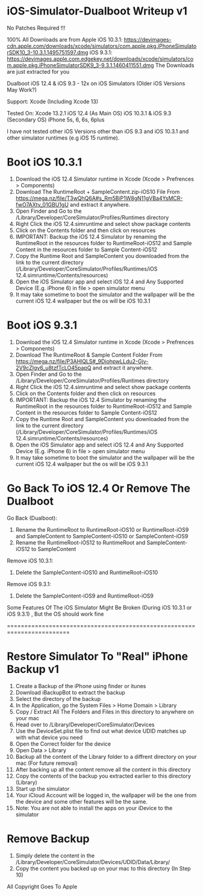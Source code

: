 # iOS-Simulator-Dualboot Writeup v1


No Patches Required !!!

100% All Downloads are from Apple 
iOS 10.3.1: https://devimages-cdn.apple.com/downloads/xcode/simulators/com.apple.pkg.iPhoneSimulatorSDK10_3-10.3.1.1495751597.dmg
iOS 9.3.1: https://devimages.apple.com.edgekey.net/downloads/xcode/simulators/com.apple.pkg.iPhoneSimulatorSDK9_3-9.3.1.1460411551.dmg
The Downloads are just extracted for you

Dualboot iOS 12.4 & iOS 9.3 - 12x on iOS Simulators (Older iOS Versions May Work?)

Support: Xcode (Including Xcode 13)

Tested On:
Xcode 13.2.1 
iOS 12.4 (As Main OS)
iOS 10.3.1 & iOS 9.3 (Secondary OS)
iPhone 5s, 6, 6s, 6plus

I have not tested other iOS Versions other than iOS 9.3 and iOS 10.3.1 and other simulator runtimes (e.g iOS 15 runtime).


# Boot iOS 10.3.1 

1. Download the iOS 12.4 Simulator runtime in Xcode (Xcode > Prefrences > Components)
1. Download The RuntimeRoot + SampleContent.zip-iOS10 File From https://mega.nz/file/T3wQhQ6A#s_Rm5BiP1W8gN11gVBa4YsMCR-fwO7AXty_01GBU1gU and extract it anywhere.
2. Open Finder and Go to the /Library/Developer/CoreSimulator/Profiles/Runtimes directory
3. Right Click the iOS 12.4.simruntime and select show package contents
4. Click on the Contents folder and then click on resources
5. IMPORTANT: Backup the iOS 12.4 Simulator by renaming the RuntimeRoot in the resources folder to RuntimeRoot-iOS12 and Sample Content in the resources folder to Sample Content-iOS12
6. Copy the Runtime Root and SampleContent you downloaded from the link to the current directory (/Library/Developer/CoreSimulator/Profiles/Runtimes/iOS 12.4.simruntime/Contents/resources)
7. Open the iOS Simulator app and select iOS 12.4 and Any Supported Device (E.g. iPhone 6) in file > open simulator menu
8. It may take sometime to boot the simulator and the wallpaper will be the current iOS 12.4 wallpaper but the os will be iOS 10.3.1

# Boot iOS 9.3.1
1. Download the iOS 12.4 Simulator runtime in Xcode (Xcode > Prefrences > Components)
1. Download The RuntimeRoot & Sample Content Folder From https://mega.nz/file/P3AHlQLS#_9DiohpwLLdu2-Gjv-2V9cZIgv6_u8tzfTcLO45papQ and extract it anywhere.
2. Open Finder and Go to the /Library/Developer/CoreSimulator/Profiles/Runtimes directory
3. Right Click the iOS 12.4.simruntime and select show package contents
4. Click on the Contents folder and then click on resources
5. IMPORTANT: Backup the iOS 12.4 Simulator by renaming the RuntimeRoot in the resources folder to RuntimeRoot-iOS12 and Sample Content in the resources folder to Sample Content-iOS12
6. Copy the Runtime Root and SampleContent you downloaded from the link to the current directory (/Library/Developer/CoreSimulator/Profiles/Runtimes/iOS 12.4.simruntime/Contents/resources)
7. Open the iOS Simulator app and select iOS 12.4 and Any Supported Device (E.g. iPhone 6) in file > open simulator menu
8. It may take sometime to boot the simulator and the wallpaper will be the current iOS 12.4 wallpaper but the os will be iOS 9.3.1


# Go Back To iOS 12.4 Or Remove The Dualboot


Go Back (Dualboot):
1. Rename the RuntimeRoot to RuntimeRoot-iOS10 or RuntimeRoot-iOS9 and SampleContent to SampleContent-iOS10 or SampleContent-iOS9
2. Rename the RuntimeRoot-iOS12 to RuntimeRoot and SampleContent-iOS12 to SampleContent

Remove iOS 10.3.1:
1. Delete the SampleContent-iOS10 and RuntimeRoot-iOS10

Remove iOS 9.3.1:
1. Delete the SampleContent-iOS9 and RuntimeRoot-iOS9

Some Features Of The iOS Simulator Might Be Broken (During iOS 10.3.1 or iOS 9.3.1) , But the OS should work fine


========================================================================


# Restore Simulator To "Real" iPhone Backup v1
1. Create a Backup of the iPhone using finder or itunes
2. Download iBackupBot to extract the backup 
3. Select the directory of the backup
4. In the Application, go the System Files > Home Domain > Library
5. Copy / Extract All The Folders and Files in this directory to anywhere on your mac
6. Head over to /Library/Developer/CoreSimulator/Devices 
7. Use the DeviceSet.plist file to find out what device UDID matches up with what device you need
8. Open the Correct folder for the device
9. Open Data > Library
10. Backup all the content of the Library folder to a diffrent directory on your mac (For future removal)
11. After backing up all the content remove all the content in this directory
12. Copy the contents of the backup you extracted earlier to this directory (Library)
13. Start up the simulator
14. Your iCloud Account will be logged in, the wallpaper will be the one from the device and some other features will be the same. 
15. Note: You are not able to install the apps on your iDevice to the simulator

# Remove Backup
1. Simply delete the content in the /Library/Developer/CoreSimulator/Devices/UDID/Data/Library/
2. Copy the content you backed up on your mac to this directory (In Step 10)


All Copyright Goes To Apple
